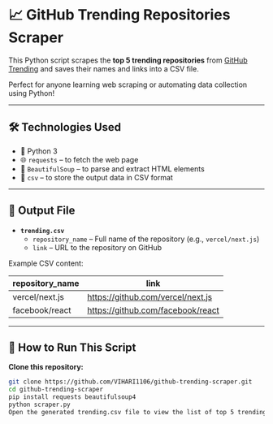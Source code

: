 # 📈 GitHub Trending Repositories Scraper

This Python script scrapes the **top 5 trending repositories** from [GitHub Trending](https://github.com/trending) and saves their names and links into a CSV file.

Perfect for anyone learning web scraping or automating data collection using Python!

---

## 🛠️ Technologies Used

- 🐍 Python 3
- 🌐 `requests` – to fetch the web page
- 🧼 `BeautifulSoup` – to parse and extract HTML elements
- 📄 `csv` – to store the output data in CSV format

---

## 📂 Output File

- **`trending.csv`**
  - `repository_name` – Full name of the repository (e.g., `vercel/next.js`)
  - `link` – URL to the repository on GitHub

Example CSV content:

| repository_name     | link                                      |
|---------------------|-------------------------------------------|
| vercel/next.js      | https://github.com/vercel/next.js         |
| facebook/react      | https://github.com/facebook/react         |

---

## 🚀 How to Run This Script
 **Clone this repository:**

   ```bash
   git clone https://github.com/VIHARI1106/github-trending-scraper.git
   cd github-trending-scraper
pip install requests beautifulsoup4
python scraper.py
Open the generated trending.csv file to view the list of top 5 trending repositories.
